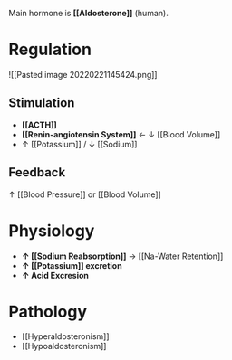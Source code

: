 Main hormone is **[[Aldosterone]]** (human).

# Regulation

![[Pasted image 20220221145424.png]]

## Stimulation
- **[[ACTH]]**
- **[[Renin-angiotensin System]]** ← ↓ [[Blood Volume]]
- ↑ [[Potassium]] / ↓ [[Sodium]]

## Feedback
↑ [[Blood Pressure]] or [[Blood Volume]]

# Physiology
- **↑ [[Sodium Reabsorption]]** → [[Na-Water Retention]] 
- **↑ [[Potassium]] excretion** 
- **↑ Acid Excresion**

# Pathology
- [[Hyperaldosteronism]]
- [[Hypoaldosteronism]]